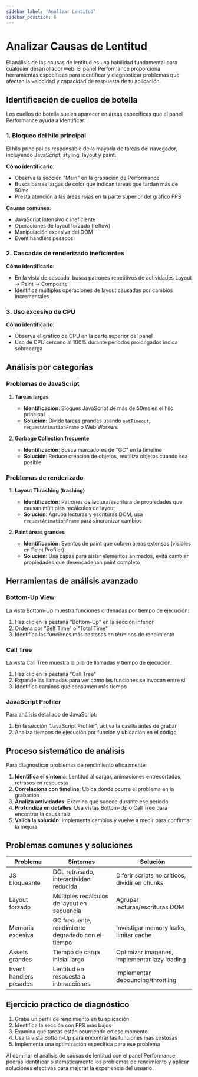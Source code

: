```yaml
---
sidebar_label: 'Analizar Lentitud'
sidebar_position: 6
---
```


# Analizar Causas de Lentitud

El análisis de las causas de lentitud es una habilidad fundamental para cualquier desarrollador web. El panel Performance proporciona herramientas específicas para identificar y diagnosticar problemas que afectan la velocidad y capacidad de respuesta de tu aplicación.

## Identificación de cuellos de botella

Los cuellos de botella suelen aparecer en áreas específicas que el panel Performance ayuda a identificar:

### 1. Bloqueo del hilo principal

El hilo principal es responsable de la mayoría de tareas del navegador, incluyendo JavaScript, styling, layout y paint.

**Cómo identificarlo**:
- Observa la sección "Main" en la grabación de Performance
- Busca barras largas de color que indican tareas que tardan más de 50ms
- Presta atención a las áreas rojas en la parte superior del gráfico FPS

**Causas comunes**:
- JavaScript intensivo o ineficiente
- Operaciones de layout forzado (reflow)
- Manipulación excesiva del DOM
- Event handlers pesados

### 2. Cascadas de renderizado ineficientes

**Cómo identificarlo**:
- En la vista de cascada, busca patrones repetitivos de actividades Layout → Paint → Composite
- Identifica múltiples operaciones de layout causadas por cambios incrementales

### 3. Uso excesivo de CPU

**Cómo identificarlo**:
- Observa el gráfico de CPU en la parte superior del panel
- Uso de CPU cercano al 100% durante períodos prolongados indica sobrecarga

## Análisis por categorías

### Problemas de JavaScript

1. **Tareas largas**
   - **Identificación**: Bloques JavaScript de más de 50ms en el hilo principal
   - **Solución**: Divide tareas grandes usando `setTimeout`, `requestAnimationFrame` o Web Workers

2. **Garbage Collection frecuente**
   - **Identificación**: Busca marcadores de "GC" en la timeline
   - **Solución**: Reduce creación de objetos, reutiliza objetos cuando sea posible

### Problemas de renderizado

1. **Layout Thrashing (trashing)**
   - **Identificación**: Patrones de lectura/escritura de propiedades que causan múltiples recálculos de layout
   - **Solución**: Agrupa lecturas y escrituras DOM, usa `requestAnimationFrame` para sincronizar cambios

2. **Paint áreas grandes**
   - **Identificación**: Eventos de paint que cubren áreas extensas (visibles en Paint Profiler)
   - **Solución**: Usa capas para aislar elementos animados, evita cambiar propiedades que desencadenan paint completo

## Herramientas de análisis avanzado

### Bottom-Up View

La vista Bottom-Up muestra funciones ordenadas por tiempo de ejecución:

1. Haz clic en la pestaña "Bottom-Up" en la sección inferior
2. Ordena por "Self Time" o "Total Time"
3. Identifica las funciones más costosas en términos de rendimiento

### Call Tree

La vista Call Tree muestra la pila de llamadas y tiempo de ejecución:

1. Haz clic en la pestaña "Call Tree"
2. Expande las llamadas para ver cómo las funciones se invocan entre sí
3. Identifica caminos que consumen más tiempo

### JavaScript Profiler

Para análisis detallado de JavaScript:

1. En la sección "JavaScript Profiler", activa la casilla antes de grabar
2. Analiza tiempos de ejecución por función y ubicación en el código

## Proceso sistemático de análisis

Para diagnosticar problemas de rendimiento eficazmente:

1. **Identifica el síntoma**: Lentitud al cargar, animaciones entrecortadas, retrasos en respuesta
2. **Correlaciona con timeline**: Ubica dónde ocurre el problema en la grabación
3. **Analiza actividades**: Examina qué sucede durante ese período
4. **Profundiza en detalles**: Usa vistas Bottom-Up o Call Tree para encontrar la causa raíz
5. **Valida la solución**: Implementa cambios y vuelve a medir para confirmar la mejora

## Problemas comunes y soluciones

| Problema | Síntomas | Solución |
|----------|----------|----------|
| JS bloqueante | DCL retrasado, interactividad reducida | Diferir scripts no críticos, dividir en chunks |
| Layout forzado | Múltiples recálculos de layout en secuencia | Agrupar lecturas/escrituras DOM |
| Memoria excesiva | GC frecuente, rendimiento degradado con el tiempo | Investigar memory leaks, limitar cache |
| Assets grandes | Tiempo de carga inicial largo | Optimizar imágenes, implementar lazy loading |
| Event handlers pesados | Lentitud en respuesta a interacciones | Implementar debouncing/throttling |

## Ejercicio práctico de diagnóstico

1. Graba un perfil de rendimiento en tu aplicación
2. Identifica la sección con FPS más bajos
3. Examina qué tareas están ocurriendo en ese momento
4. Usa la vista Bottom-Up para encontrar las funciones más costosas
5. Implementa una optimización específica para ese problema

Al dominar el análisis de causas de lentitud con el panel Performance, podrás identificar sistemáticamente los problemas de rendimiento y aplicar soluciones efectivas para mejorar la experiencia del usuario.